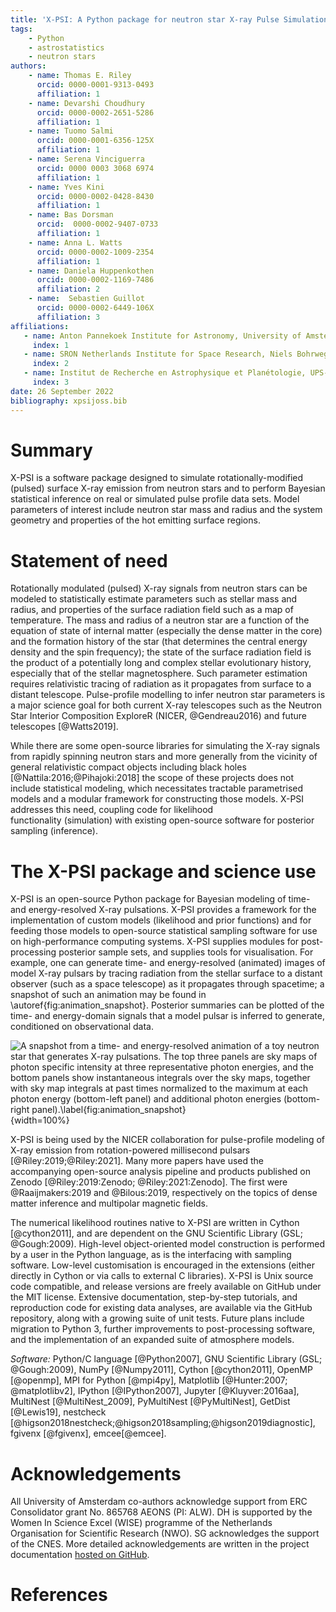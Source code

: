 ```yaml
---
title: 'X-PSI: A Python package for neutron star X-ray Pulse Simulation and Inference'
tags:
    - Python
    - astrostatistics
    - neutron stars
authors:
    - name: Thomas E. Riley
      orcid: 0000-0001-9313-0493
      affiliation: 1
    - name: Devarshi Choudhury
      orcid: 0000-0002-2651-5286
      affiliation: 1
    - name: Tuomo Salmi
      orcid: 0000-0001-6356-125X
      affiliation: 1
    - name: Serena Vinciguerra
      orcid: 0000 0003 3068 6974
      affiliation: 1
    - name: Yves Kini
      orcid: 0000-0002-0428-8430
      affiliation: 1
    - name: Bas Dorsman
      orcid:  0000-0002-9407-0733
      affiliation: 1
    - name: Anna L. Watts
      orcid: 0000-0002-1009-2354
      affiliation: 1
    - name: Daniela Huppenkothen
      orcid: 0000-0002-1169-7486
      affiliation: 2
    - name:  Sebastien Guillot
      orcid: 0000-0002-6449-106X
      affiliation: 3
affiliations:
   - name: Anton Pannekoek Institute for Astronomy, University of Amsterdam, Science Park 904, 1090GE Amsterdam, The Netherlands
     index: 1
   - name: SRON Netherlands Institute for Space Research, Niels Bohrweg 4, NL-2333 CA Leiden, the Netherlands
     index: 2
   - name: Institut de Recherche en Astrophysique et Planétologie, UPS-OMP, CNRS, CNES, 9 avenue du Colonel Roche, BP 44346, F-31028 Toulouse Cedex 4, France
     index: 3
date: 26 September 2022
bibliography: xpsijoss.bib
---
```



# Summary

X-PSI is a software package designed to simulate rotationally-modified (pulsed) 
surface X-ray emission from neutron stars and to perform Bayesian 
statistical inference on real or simulated pulse profile data sets. Model parameters 
of interest include neutron star mass and radius and the system geometry and 
properties of the hot emitting surface regions. 

# Statement of need

Rotationally modulated (pulsed) X-ray signals from neutron stars
can be modeled to statistically estimate parameters such as stellar mass and
radius, and properties of the surface radiation field such as a map of
temperature. The mass and radius of a neutron star are a function of the
equation of state of internal matter (especially the dense matter in the core)
and the formation history of the star (that determines the central energy
density and the spin frequency); the state of the surface radiation field is
the product of a potentially long and complex stellar evolutionary history,
especially that of the stellar magnetosphere. Such parameter estimation
requires relativistic tracing of radiation as it propagates from surface to a
distant telescope. Pulse-profile modelling to infer neutron star parameters
is a major science goal for both current X-ray telescopes such as the Neutron
Star Interior Composition ExploreR (NICER, @Gendreau2016) and future telescopes
[@Watts2019].

While there are some open-source libraries for simulating the X-ray
signals from rapidly spinning neutron stars and more generally from the
vicinity of general relativistic compact objects including black holes [@Nattila:2016;@Pihajoki:2018] the scope
of these projects does not include statistical modeling, which
necessitates tractable parametrised models and a modular framework for
constructing those models.  X-PSI addresses this need, coupling code for likelihood                           
functionality (simulation) with existing open-source software for posterior sampling (inference).

# The X-PSI package and science use

X-PSI is an open-source Python package for Bayesian modeling of time- and
energy-resolved X-ray pulsations. X-PSI provides a framework for the
implementation of custom models (likelihood and prior functions) and for
feeding those models to open-source statistical sampling software for use on
high-performance computing systems. X-PSI supplies modules for post-processing
posterior sample sets, and supplies tools for visualisation. For example, one
can generate time- and energy-resolved (animated) images of model X-ray pulsars
by tracing radiation from the stellar surface to a distant observer (such as a
space telescope) as it propagates through spacetime; a snapshot of such an
animation may be found in \autoref{fig:animation_snapshot}. Posterior summaries
can be plotted of the time- and energy-domain signals that a model pulsar is
inferred to generate, conditioned on observational data.

![A snapshot from a time- and energy-resolved animation of a toy neutron star
that generates X-ray pulsations. The top three panels are sky maps of photon
specific intensity at three representative photon energies, and the bottom
panels show instantaneous integrals over the sky maps, together with sky map
integrals at past times normalized to the maximum at each photon energy
(bottom-left panel) and additional photon energies (bottom-right
panel).\label{fig:animation_snapshot}](fig1.png){width=100%}

X-PSI is being used by the NICER collaboration for pulse-profile modeling of X-ray emission from rotation-powered
millisecond pulsars [@Riley:2019;@Riley:2021].  Many more papers have used the accompanying
open-source analysis pipeline and products published on Zenodo [@Riley:2019:Zenodo;
@Riley:2021:Zenodo]. The first were @Raaijmakers:2019 and
@Bilous:2019, respectively on the topics of dense matter inference and
multipolar magnetic fields.

The numerical likelihood routines native to X-PSI are written in Cython
[@cython2011], and are dependent on the GNU Scientific Library (GSL;
@Gough:2009). High-level object-oriented model construction is performed by a
user in the Python language, as is the interfacing with sampling software.
Low-level customisation is encouraged in the extensions (either directly in
Cython or via calls to external C libraries).  X-PSI is Unix source code
compatible, and release versions are freely available on GitHub under the MIT
license.  Extensive documentation, step-by-step tutorials, and reproduction
code for existing data analyses, are available
via the GitHub repository, along with a growing suite of unit tests.  Future plans
include migration to Python 3, further improvements to post-processing software,
 and the implementation of an expanded suite of atmosphere models.



*Software:* Python/C language [@Python2007], GNU Scientific Library (GSL;
@Gough:2009), NumPy [@Numpy2011], Cython [@cython2011], OpenMP [@openmp], MPI
for Python [@mpi4py], Matplotlib [@Hunter:2007; @matplotlibv2], IPython
[@IPython2007], Jupyter [@Kluyver:2016aa], MultiNest [@MultiNest_2009],
PyMultiNest [@PyMultiNest], GetDist [@Lewis19], nestcheck
[@higson2018nestcheck;@higson2018sampling;@higson2019diagnostic], fgivenx
[@fgivenx], emcee[@emcee]. 

# Acknowledgements

All University of Amsterdam co-authors acknowledge
support from ERC Consolidator grant No. 865768 AEONS (PI: ALW).  DH is supported by the 
Women In Science Excel (WISE) programme of the Netherlands Organisation for 
Scientific Research (NWO). SG acknowledges the support of the CNES. More detailed acknowledgements are written in the project
documentation [hosted on GitHub](https://xpsi-group.github.io/xpsi/acknowledgements.html).

# References
